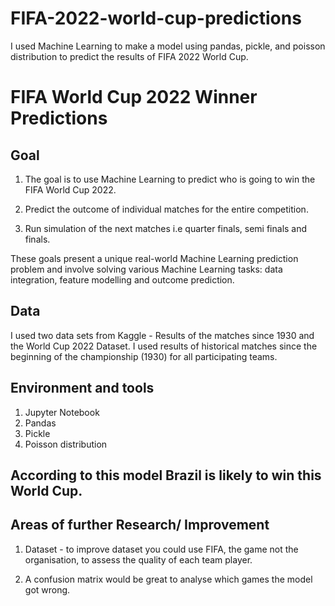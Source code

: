 # FIFA-2022-world-cup-predictions
I used Machine Learning to make a model using pandas, pickle, and poisson distribution to predict the results of FIFA 2022 World Cup.
# FIFA World Cup 2022 Winner Predictions

## Goal
1. The goal is to use Machine Learning to predict who is going to win the FIFA World Cup 2022.

2. Predict the outcome of individual matches for the entire competition.

3. Run simulation of the next matches i.e quarter finals, semi finals and finals.

These goals present a unique real-world Machine Learning prediction problem and involve solving various Machine Learning tasks: data integration, feature modelling and outcome prediction.

## Data

I used two data sets from Kaggle - Results of the matches since 1930 and the World Cup 2022 Dataset.
I used results of historical matches since the beginning of the championship (1930) for all participating teams.

## Environment and tools

1. Jupyter Notebook 
2. Pandas
3. Pickle
4. Poisson distribution

## According to this model Brazil is likely to win this World Cup.

## Areas of further Research/ Improvement

1. Dataset - to improve dataset you could use FIFA, the game not the organisation, to assess the quality of each team player.

2. A confusion matrix would be great to analyse which games the model got wrong.
